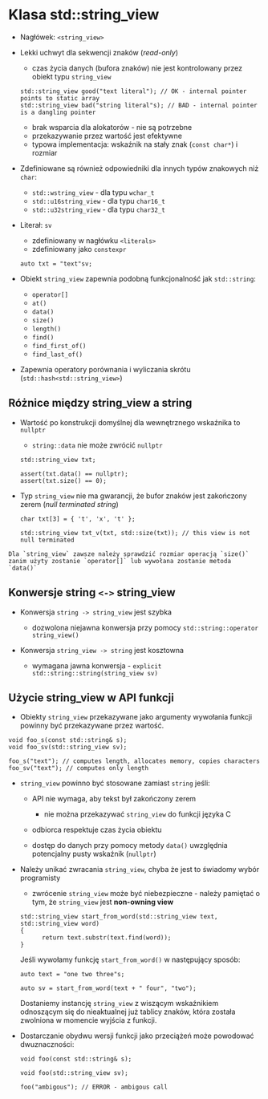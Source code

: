 # Klasa std::string_view

* Nagłówek: `<string_view>`

* Lekki uchwyt dla sekwencji znaków (*read-only*)

  - czas życia danych (bufora znaków) nie jest kontrolowany przez obiekt typu `string_view`

  ```{code-block} cpp
  std::string_view good("text literal"); // OK - internal pointer points to static array
  std::string_view bad("string literal"s); // BAD - internal pointer is a dangling pointer
  ```

  - brak wsparcia dla alokatorów - nie są potrzebne
  - przekazywanie przez wartość jest efektywne
  - typowa implementacja: wskaźnik na stały znak (`const char*`) i rozmiar

* Zdefiniowane są również odpowiedniki dla innych typów znakowych niż `char`:

  - `std::wstring_view` - dla typu `wchar_t`
  - `std::u16string_view` - dla typu `char16_t`
  - `std::u32string_view` - dla typu `char32_t`

* Literał: `sv`

  - zdefiniowany w nagłówku `<literals>`
  - zdefiniowany jako `constexpr`

  ```{code-block} cpp
  auto txt = "text"sv;
  ```

* Obiekt `string_view` zapewnia podobną funkcjonalność jak `std::string`:

  - `operator[]`
  - `at()`
  - `data()`
  - `size()`
  - `length()`
  - `find()`
  - `find_first_of()`
  - `find_last_of()`

* Zapewnia operatory porównania i wyliczania skrótu (`std::hash<std::string_view>`)

## Różnice między string_view a string

* Wartość po konstrukcji domyślnej dla wewnętrznego wskaźnika to `nullptr`

  - `string::data` nie może zwrócić `nullptr`

  ```{code-block} cpp
  std::string_view txt;

  assert(txt.data() == nullptr);
  assert(txt.size() == 0);
  ```

* Typ `string_view` nie ma gwarancji, że bufor znaków jest zakończony zerem (*null terminated string*)

  ```{code-block} cpp
  char txt[3] = { 't', 'x', 't' };

  std::string_view txt_v(txt, std::size(txt)); // this view is not null terminated
  ```

```{warning}
Dla `string_view` zawsze należy sprawdzić rozmiar operacją `size()` zanim użyty zostanie `operator[]` lub wywołana zostanie metoda `data()`
```

## Konwersje string `<->` string_view

* Konwersja `string -> string_view` jest szybka

  - dozwolona niejawna konwersja przy pomocy `std::string::operator string_view()`

* Konwersja `string_view -> string` jest kosztowna

  - wymagana jawna konwersja - `explicit std::string::string(string_view sv)`

## Użycie string_view w API funkcji

* Obiekty `string_view` przekazywane jako argumenty wywołania funkcji powinny być przekazywane przez wartość.

```{code-block} cpp
void foo_s(const std::string& s);
void foo_sv(std::string_view sv);

foo_s("text"); // computes length, allocates memory, copies characters
foo_sv("text"); // computes only length
```

* `string_view` powinno być stosowane zamiast `string` jeśli:

  - API nie wymaga, aby tekst był zakończony zerem

    - nie można przekazywać `string_view` do funkcji języka C

  - odbiorca respektuje czas życia obiektu
  - dostęp do danych przy pomocy metody `data()` uwzględnia potencjalny pusty wskaźnik (`nullptr`)

* Należy unikać zwracania `string_view`, chyba że jest to świadomy wybór programisty

  - zwrócenie `string_view` może być niebezpieczne - należy pamiętać o tym, że `string_view` jest **non-owning view**

  ```{code-block} cpp
  std::string_view start_from_word(std::string_view text, std::string_view word)
  {
        return text.substr(text.find(word));
  }
  ```

  Jeśli wywołamy funkcję `start_from_word()` w następujący sposób:

  ```{code-block} cpp
  auto text = "one two three"s;

  auto sv = start_from_word(text + " four", "two");
  ```

  Dostaniemy instancję `string_view` z wiszącym wskaźnikiem odnoszącym się do nieaktualnej już tablicy znaków, która 
  została zwolniona w momencie wyjścia z funkcji.

* Dostarczanie obydwu wersji funkcji jako przeciążeń może powodować dwuznaczności:

  ```{code-block} cpp
  void foo(const std::string& s);

  void foo(std::string_view sv);

  foo("ambigous"); // ERROR - ambigous call
  ```